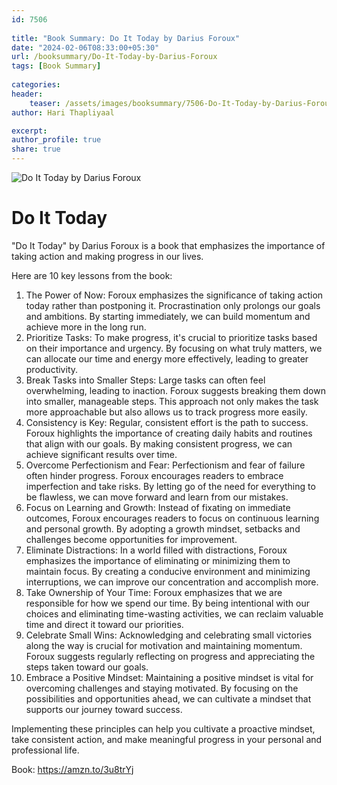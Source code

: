 ```yaml
---                            
id: 7506                            
                          
title: "Book Summary: Do It Today by Darius Foroux"                     
date: "2024-02-06T08:33:00+05:30"                            
url: /booksummary/Do-It-Today-by-Darius-Foroux                      
tags: [Book Summary]                     
                            
categories:                            
header:                            
    teaser: /assets/images/booksummary/7506-Do-It-Today-by-Darius-Foroux.jpg                         
author: Hari Thapliyaal                            

excerpt:                            
author_profile: true                            
share: true                            
---                            
```

                            
![Do It Today by Darius Foroux](/assets/images/booksummary/7506-Do-It-Today-by-Darius-Foroux.jpg)                                 
   
# Do It Today

"Do It Today" by Darius Foroux is a book that emphasizes the importance of taking action and making progress in our lives.   
   
Here are 10 key lessons from the book:   
   
1. The Power of Now: Foroux emphasizes the significance of taking action today rather than postponing it. Procrastination only prolongs our goals and ambitions. By starting immediately, we can build momentum and achieve more in the long run.
2. Prioritize Tasks: To make progress, it's crucial to prioritize tasks based on their importance and urgency. By focusing on what truly matters, we can allocate our time and energy more effectively, leading to greater productivity.
3. Break Tasks into Smaller Steps: Large tasks can often feel overwhelming, leading to inaction. Foroux suggests breaking them down into smaller, manageable steps. This approach not only makes the task more approachable but also allows us to track progress more easily.
4. Consistency is Key: Regular, consistent effort is the path to success. Foroux highlights the importance of creating daily habits and routines that align with our goals. By making consistent progress, we can achieve significant results over time.
5. Overcome Perfectionism and Fear: Perfectionism and fear of failure often hinder progress. Foroux encourages readers to embrace imperfection and take risks. By letting go of the need for everything to be flawless, we can move forward and learn from our mistakes.
6. Focus on Learning and Growth: Instead of fixating on immediate outcomes, Foroux encourages readers to focus on continuous learning and personal growth. By adopting a growth mindset, setbacks and challenges become opportunities for improvement.
7. Eliminate Distractions: In a world filled with distractions, Foroux emphasizes the importance of eliminating or minimizing them to maintain focus. By creating a conducive environment and minimizing interruptions, we can improve our concentration and accomplish more.
8. Take Ownership of Your Time: Foroux emphasizes that we are responsible for how we spend our time. By being intentional with our choices and eliminating time-wasting activities, we can reclaim valuable time and direct it toward our priorities.
9. Celebrate Small Wins: Acknowledging and celebrating small victories along the way is crucial for motivation and maintaining momentum. Foroux suggests regularly reflecting on progress and appreciating the steps taken toward our goals.
10. Embrace a Positive Mindset: Maintaining a positive mindset is vital for overcoming challenges and staying motivated. By focusing on the possibilities and opportunities ahead, we can cultivate a mindset that supports our journey toward success.

Implementing these principles can help you cultivate a proactive mindset, take consistent action, and make meaningful progress in your personal and professional life.

Book: https://amzn.to/3u8trYj